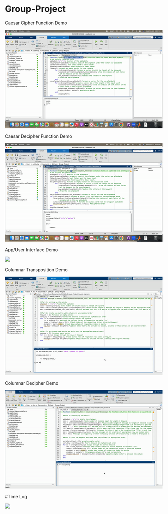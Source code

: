 # Group-Project
Caesar Cipher Function Demo

![](caesarcipher.gif)

Caesar Decipher Function Demo

![](caesardecipher.gif)

App/User Interface Demo

![](appdemo.gif)

Columnar Transposition Demo

![](columnardecipher.gif)

Columnar Decipher Demo

![](columnartransposition.gif)



#Time Log

![](https://docs.google.com/spreadsheets/d/1Kc-qH9MRbdj3DXeu3VTYE6WloZHMvsThQlUcaXCVQFU/edit?usp=sharing)

